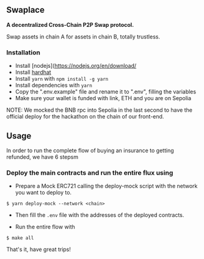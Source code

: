 ## Swaplace

**A decentralized Cross-Chain P2P Swap protocol.**

Swap assets in chain A for assets in chain B, totally trustless.

### Installation

- Install [nodejs](https://nodejs.org/en/download/
- Install [hardhat](https://hardhat.org/getting-started/#installation)
- Install `yarn` with `npm install -g yarn`
- Install dependencies with `yarn`
- Copy the ".env.example" file and rename it to ".env", filling the variables
- Make sure your wallet is funded with link, ETH and you are on Sepolia

NOTE: We mocked the BNB rpc into Sepolia in the last second to have the official deploy for the hackathon on the chain of our front-end.

## Usage

In order to run the complete flow of buying an insurance to getting refunded, we have 6 stepsm

### Deploy the main contracts and run the entire flux using

- Prepare a Mock ERC721 calling the deploy-mock script with the network you want to deploy to.

```shell
$ yarn deploy-mock --network <chain>
```

- Then fill the `.env` file with the addresses of the deployed contracts.

- Run the entire flow with

```shell
$ make all
```

That's it, have great trips!
